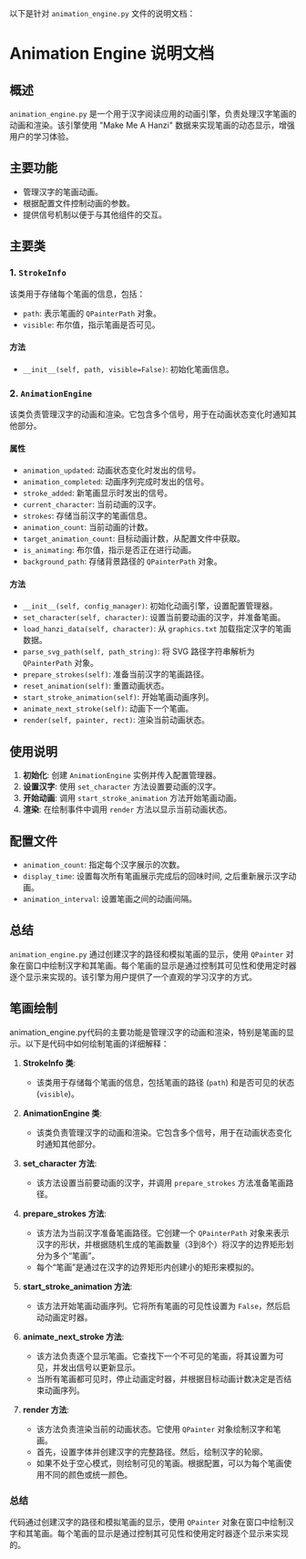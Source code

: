 以下是针对 `animation_engine.py` 文件的说明文档：

# Animation Engine 说明文档

## 概述
`animation_engine.py` 是一个用于汉字阅读应用的动画引擎，负责处理汉字笔画的动画和渲染。该引擎使用 "Make Me A Hanzi" 数据来实现笔画的动态显示，增强用户的学习体验。

## 主要功能
- 管理汉字的笔画动画。
- 根据配置文件控制动画的参数。
- 提供信号机制以便于与其他组件的交互。

## 主要类

### 1. `StrokeInfo`
该类用于存储每个笔画的信息，包括：
- `path`: 表示笔画的 `QPainterPath` 对象。
- `visible`: 布尔值，指示笔画是否可见。

#### 方法
- `__init__(self, path, visible=False)`: 初始化笔画信息。

### 2. `AnimationEngine`
该类负责管理汉字的动画和渲染。它包含多个信号，用于在动画状态变化时通知其他部分。

#### 属性
- `animation_updated`: 动画状态变化时发出的信号。
- `animation_completed`: 动画序列完成时发出的信号。
- `stroke_added`: 新笔画显示时发出的信号。
- `current_character`: 当前动画的汉字。
- `strokes`: 存储当前汉字的笔画信息。
- `animation_count`: 当前动画的计数。
- `target_animation_count`: 目标动画计数，从配置文件中获取。
- `is_animating`: 布尔值，指示是否正在进行动画。
- `background_path`: 存储背景路径的 `QPainterPath` 对象。

#### 方法
- `__init__(self, config_manager)`: 初始化动画引擎，设置配置管理器。
- `set_character(self, character)`: 设置当前要动画的汉字，并准备笔画。
- `load_hanzi_data(self, character)`: 从 `graphics.txt` 加载指定汉字的笔画数据。
- `parse_svg_path(self, path_string)`: 将 SVG 路径字符串解析为 `QPainterPath` 对象。
- `prepare_strokes(self)`: 准备当前汉字的笔画路径。
- `reset_animation(self)`: 重置动画状态。
- `start_stroke_animation(self)`: 开始笔画动画序列。
- `animate_next_stroke(self)`: 动画下一个笔画。
- `render(self, painter, rect)`: 渲染当前动画状态。

## 使用说明
1. **初始化**: 创建 `AnimationEngine` 实例并传入配置管理器。
2. **设置汉字**: 使用 `set_character` 方法设置要动画的汉字。
3. **开始动画**: 调用 `start_stroke_animation` 方法开始笔画动画。
4. **渲染**: 在绘制事件中调用 `render` 方法以显示当前动画状态。

## 配置文件
- `animation_count`: 指定每个汉字展示的次数。
- `display_time`: 设置每次所有笔画展示完成后的回味时间, 之后重新展示汉字动画。
- `animation_interval`: 设置笔画之间的动画间隔。

## 总结
`animation_engine.py` 通过创建汉字的路径和模拟笔画的显示，使用 `QPainter` 对象在窗口中绘制汉字和其笔画。每个笔画的显示是通过控制其可见性和使用定时器逐个显示来实现的。该引擎为用户提供了一个直观的学习汉字的方式。

## 笔画绘制
animation_engine.py代码的主要功能是管理汉字的动画和渲染，特别是笔画的显示。以下是代码中如何绘制笔画的详细解释：

1. **StrokeInfo 类**:
   - 该类用于存储每个笔画的信息，包括笔画的路径 (`path`) 和是否可见的状态 (`visible`)。

2. **AnimationEngine 类**:
   - 该类负责管理汉字的动画和渲染。它包含多个信号，用于在动画状态变化时通知其他部分。

3. **set_character 方法**:
   - 该方法设置当前要动画的汉字，并调用 `prepare_strokes` 方法准备笔画路径。

4. **prepare_strokes 方法**:
   - 该方法为当前汉字准备笔画路径。它创建一个 `QPainterPath` 对象来表示汉字的形状，并根据随机生成的笔画数量（3到8个）将汉字的边界矩形划分为多个“笔画”。
   - 每个“笔画”是通过在汉字的边界矩形内创建小的矩形来模拟的。

5. **start_stroke_animation 方法**:
   - 该方法开始笔画动画序列。它将所有笔画的可见性设置为 `False`，然后启动动画定时器。

6. **animate_next_stroke 方法**:
   - 该方法负责逐个显示笔画。它查找下一个不可见的笔画，将其设置为可见，并发出信号以更新显示。
   - 当所有笔画都可见时，停止动画定时器，并根据目标动画计数决定是否结束动画序列。

7. **render 方法**:
   - 该方法负责渲染当前的动画状态。它使用 `QPainter` 对象绘制汉字和笔画。
   - 首先，设置字体并创建汉字的完整路径。然后，绘制汉字的轮廓。
   - 如果不处于空心模式，则绘制可见的笔画。根据配置，可以为每个笔画使用不同的颜色或统一颜色。

### 总结
代码通过创建汉字的路径和模拟笔画的显示，使用 `QPainter` 对象在窗口中绘制汉字和其笔画。每个笔画的显示是通过控制其可见性和使用定时器逐个显示来实现的。